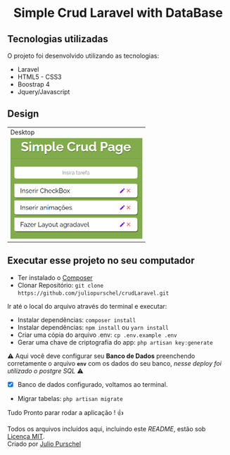 <h1 align="center">Simple Crud Laravel with DataBase</h1> 


## Tecnologias utilizadas

O projeto foi desenvolvido utilizando as tecnologias:

- Laravel
- HTML5 - CSS3
- Boostrap 4
- Jquery/Javascript


## Design

<table>
  <tr>
    <td colspan="2">Desktop</td>
 </tr>
  <tr>
    <td><img src="./public/assets/simplecrud.png" width=300 /></td>    
  </tr>
</table>


## Executar esse projeto no seu computador

- Ter instalado o [Composer](https://getcomposer.org/Composer-Setup.exe)
- Clonar Repositório: `git clone https://github.com/juliopurschel/crudLaravel.git`

Ir até o local do arquivo através do terminal e executar:

- Instalar dependências: `composer install`
- Instalar dependências: `npm install` ou `yarn install`
- Criar uma cópia do arquivo .env: `cp .env.example .env`
- Gerar uma chave de criptografia do app: `php artisan key:generate`  

:warning: Aqui você deve configurar seu **Banco de Dados** preenchendo corretamente o arquivo **`env`** com os dados do seu banco, *nesse deploy foi utilizado o postgre SQL* :warning:

- [x] Banco de dados configurado, voltamos ao terminal.
- Migrar tabelas: `php artisan migrate`

Tudo Pronto parar rodar a aplicação ! :+1:




Todos os arquivos incluídos aqui, incluindo este _README_, estão sob [Licença MIT](./LICENSE).<br>
Criado por [Julio Purschel](https://github.com/juliopurschel)

